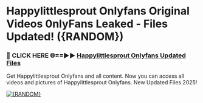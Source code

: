 # Happylittlesprout Onlyfans Original Videos 0nlyFans Leaked - Files Updated! ({RANDOM})

<h3>🔴 CLICK HERE 🌐==►► <a href="https://betterlinks.top/A2PfLJ" rel="nofollow">Happylittlesprout Onlyfans Updated Files</a></h3>

Get Happylittlesprout Onlyfans and all content. Now you can access all videos and pictures of Happylittlesprout Onlyfans. New Updated Files 2025!

[![{RANDOM}](https://i.imgur.com/ppqm5kG.gif)](https://betterlinks.top/A2PfLJ)